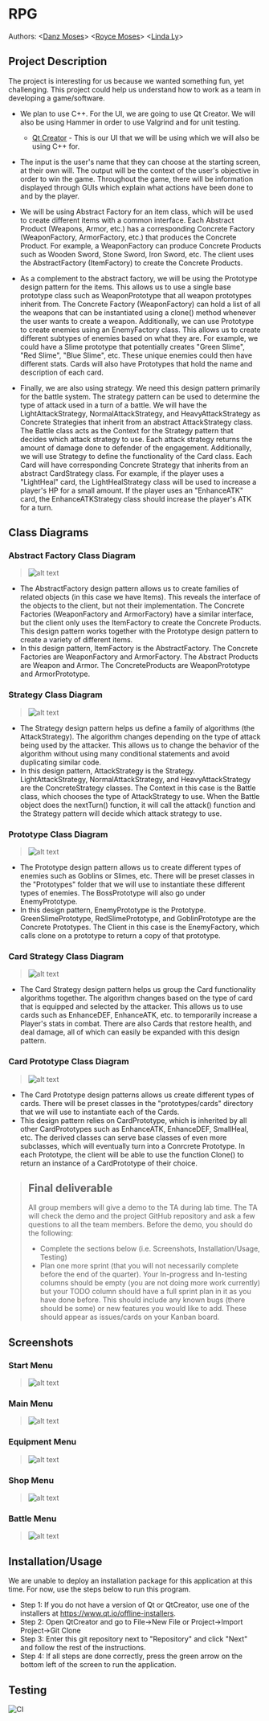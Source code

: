 # RPG
 Authors: \<[Danz Moses](https://github.com/danzmoses)\> \<[Royce Moses](https://github.com/roycemoses)\> \<[Linda Ly](https://github.com/lly022)\>

## Project Description

 The project is interesting for us because we wanted something fun, yet challenging. This project could help us understand how to work as a team in developing a game/software.

 * We plan to use C++. For the UI, we are going to use Qt Creator. We will also be using Hammer in order to use Valgrind and for unit testing. 
      * [Qt Creator](https://www.qt.io/product/development-tools) - This is our UI that we will be using which we will also be using C++ for. 
 
 * The input is the user's name that they can choose at the starting screen, at their own will. The output will be the context of the user's objective in order to win the game. Throughout the game, there will be information displayed through GUIs which explain what actions have been done to and by the player. 

 * We will be using Abstract Factory for an item class, which will be used to create different items with a common interface. Each Abstract Product (Weapons, Armor, etc.) has a corresponding Concrete Factory (WeaponFactory, ArmorFactory, etc.) that produces the Concrete Product. For example, a WeaponFactory can produce Concrete Products such as Wooden Sword, Stone Sword, Iron Sword, etc. The client uses the AbstractFactory (ItemFactory) to create the Concrete Products.
 * As a complement to the abstract factory, we will be using the Prototype design pattern for the items. This allows us to use a single base prototype class such as WeaponPrototype that all weapon prototypes inherit from. The Concrete Factory (WeaponFactory) can hold a list of all the weapons that can be instantiated using a clone() method whenever the user wants to create a weapon. Additionally, we can use Prototype to create enemies using an EnemyFactory class. This allows us to create different subtypes of enemies based on what they are. For example, we could have a Slime prototype that potentially creates "Green Slime", "Red Slime", "Blue Slime", etc. These unique enemies could then have different stats. Cards will also have Prototypes that hold the name and description of each card.
 * Finally, we are also using strategy. We need this design pattern primarily for the battle system. The strategy pattern can be used to determine the type of attack used in a turn of a battle. We will have the LightAttackStrategy, NormalAttackStrategy, and HeavyAttackStrategy as Concrete Strategies that inherit from an abstract AttackStrategy class. The Battle class acts as the Context for the Strategy pattern that decides which attack strategy to use. Each attack strategy returns the amount of damage done to defender of the engagement. Additionally, we will use Strategy to define the functionality of the Card class. Each Card will have corresponding Concrete Strategy that inherits from an abstract CardStrategy class. For example, if the player uses a "LightHeal" card, the LightHealStrategy class will be used to increase a player's HP for a small amount. If the player uses an "EnhanceATK" card, the EnhanceATKStrategy class should increase the player's ATK for a turn.
 
## Class Diagrams

### Abstract Factory Class Diagram
 > ![alt text](https://github.com/cs100/final-project-dmose013-lly022-rmose005/blob/master/images/AbstractFactory.png?raw=true)
 
 - The AbstractFactory design pattern allows us to create families of related objects (in this case we have Items). This reveals the interface of the objects to the client, but not their implementation. The Concrete Factories (WeaponFactory and ArmorFactory) have a similar interface, but the client only uses the ItemFactory to create the Concrete Products. This design pattern works together with the Prototype design pattern to create a variety of different items.
 - In this design pattern, ItemFactory is the AbstractFactory. The Concrete Factories are WeaponFactory and ArmorFactory. The Abstract Products are Weapon and Armor. The ConcreteProducts are WeaponPrototype and ArmorPrototype.

### Strategy Class Diagram
 > ![alt text](https://github.com/cs100/final-project-dmose013-lly022-rmose005/blob/master/images/Strategy.png?raw=true) 
 
 - The Strategy design pattern helps us define a family of algorithms (the AttackStrategy). The algorithm changes depending on the type of attack being used by the attacker. This allows us to change the behavior of the algorithm without using many conditional statements and avoid duplicating similar code.
 - In this design pattern, AttackStrategy is the Strategy. LightAttackStrategy, NormalAttackStrategy, and HeavyAttackStrategy are the ConcreteStrategy classes. The Context in this case is the Battle class, which chooses the type of AttackStrategy to use. When the Battle object does the nextTurn() function, it will call the attack() function and the Strategy pattern will decide which attack strategy to use.

### Prototype Class Diagram
> ![alt text](https://github.com/cs100/final-project-dmose013-lly022-rmose005/blob/master/images/Prototype.png?raw=true)

- The Prototype design pattern allows us to create different types of enemies such as Goblins or Slimes, etc. There will be preset classes in the "Prototypes" folder that we will use to instantiate these different types of enemies. The BossPrototype will also go under EnemyPrototype.
- In this design pattern, EnemyPrototype is the Prototype. GreenSlimePrototype, RedSlimePrototype, and GoblinPrototype are the Concrete Prototypes. The Client in this case is the EnemyFactory, which calls clone on a prototype to return a copy of that prototype.

### Card Strategy Class Diagram
> ![alt text](https://github.com/cs100/final-project-dmose013-lly022-rmose005/blob/master/images/CardStrategyDesign.png?raw=true)

- The Card Strategy design pattern helps us group the Card functionality algorithms together. The algorithm changes based on the type of card that is equipped and selected by the attacker. This allows us to use cards such as EnhanceDEF, EnhanceATK, etc. to temporarily increase a Player's stats in combat. There are also Cards that restore health, and deal damage, all of which can easily be expanded with this design pattern.

### Card Prototype Class Diagram
> ![alt text](https://github.com/cs100/final-project-dmose013-lly022-rmose005/blob/master/images/CardFactoryAndPrototype.png?raw=true)
- The Card Prototype design patterns allows us create different types of cards. There will be preset classes in the "prototypes/cards" directory that we will use to instantiate each of the Cards.
- This design pattern relies on CardPrototype, which is inherited by all other CardPrototypes such as EnhanceATK, EnhanceDEF, SmallHeal, etc. The derived classes can serve base classes of even more subclasses, which will eventually turn into a Conrcrete Prototype. In each Prototype, the client will be able to use the function Clone() to return an instance of a CardPrototype of their choice. 

 > ## Final deliverable
 > All group members will give a demo to the TA during lab time. The TA will check the demo and the project GitHub repository and ask a few questions to all the team members. 
 > Before the demo, you should do the following:
 > * Complete the sections below (i.e. Screenshots, Installation/Usage, Testing)
 > * Plan one more sprint (that you will not necessarily complete before the end of the quarter). Your In-progress and In-testing columns should be empty (you are not doing more work currently) but your TODO column should have a full sprint plan in it as you have done before. This should include any known bugs (there should be some) or new features you would like to add. These should appear as issues/cards on your Kanban board. 
 ## Screenshots
 ### Start Menu
 > ![alt text](https://github.com/cs100/final-project-dmose013-lly022-rmose005/blob/master/images/screenshots/startMenu.png?raw=true)
 ### Main Menu
 > ![alt text](https://github.com/cs100/final-project-dmose013-lly022-rmose005/blob/master/images/screenshots/mainMenu.png?raw=true)
 ### Equipment Menu
 > ![alt text](https://github.com/cs100/final-project-dmose013-lly022-rmose005/blob/master/images/screenshots/equipmentMenu.png?raw=true)
 ### Shop Menu
 > ![alt text](https://github.com/cs100/final-project-dmose013-lly022-rmose005/blob/master/images/screenshots/shopMenu.png?raw=true)
 ### Battle Menu
 > ![alt text](https://github.com/cs100/final-project-dmose013-lly022-rmose005/blob/master/images/screenshots/battleMenu.png?raw=true)
 ## Installation/Usage
 We are unable to deploy an installation package for this application at this time. For now, use the steps below to run this program.
 - Step 1: If you do not have a version of Qt or QtCreator, use one of the installers at https://www.qt.io/offline-installers.
 - Step 2: Open QtCreator and go to File->New File or Project->Import Project->Git Clone
 - Step 3: Enter this git repository next to "Repository" and click "Next" and follow the rest of the instructions.
 - Step 4: If all steps are done correctly, press the green arrow on the bottom left of the screen to run the application.
 ## Testing
 ![CI](https://github.com/cs100/final-project-dmose013-lly022-rmose005/workflows/CI/badge.svg)
